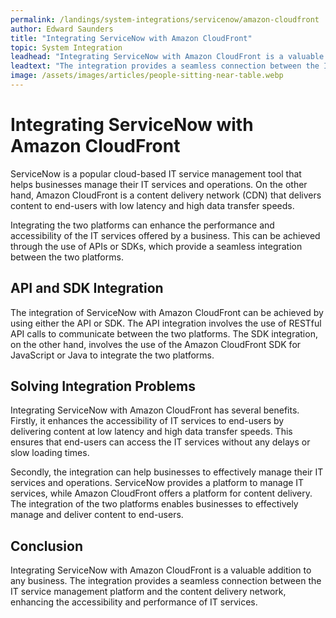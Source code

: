 ```yaml
---
permalink: /landings/system-integrations/servicenow/amazon-cloudfront
author: Edward Saunders
title: "Integrating ServiceNow with Amazon CloudFront"
topic: System Integration
leadhead: "Integrating ServiceNow with Amazon CloudFront is a valuable addition to any business"
leadtext: "The integration provides a seamless connection between the IT service management platform and the content delivery network, enhancing the accessibility and performance of IT services."
image: /assets/images/articles/people-sitting-near-table.webp
---
```

<div class="arttext">	<h1>Integrating ServiceNow with Amazon CloudFront</h1>
	<p>ServiceNow is a popular cloud-based IT service management tool that helps businesses manage their IT services and operations. On the other hand, Amazon CloudFront is a content delivery network (CDN) that delivers content to end-users with low latency and high data transfer speeds.</p>
	<p>Integrating the two platforms can enhance the performance and accessibility of the IT services offered by a business. This can be achieved through the use of APIs or SDKs, which provide a seamless integration between the two platforms.</p>
	<h2>API and SDK Integration</h2>
	<p>The integration of ServiceNow with Amazon CloudFront can be achieved by using either the API or SDK. The API integration involves the use of RESTful API calls to communicate between the two platforms. The SDK integration, on the other hand, involves the use of the Amazon CloudFront SDK for JavaScript or Java to integrate the two platforms.</p>
	<h2>Solving Integration Problems</h2>
	<p>Integrating ServiceNow with Amazon CloudFront has several benefits. Firstly, it enhances the accessibility of IT services to end-users by delivering content at low latency and high data transfer speeds. This ensures that end-users can access the IT services without any delays or slow loading times.</p>
	<p>Secondly, the integration can help businesses to effectively manage their IT services and operations. ServiceNow provides a platform to manage IT services, while Amazon CloudFront offers a platform for content delivery. The integration of the two platforms enables businesses to effectively manage and deliver content to end-users.</p>
	<h2>Conclusion</h2>
	<p>Integrating ServiceNow with Amazon CloudFront is a valuable addition to any business. The integration provides a seamless connection between the IT service management platform and the content delivery network, enhancing the accessibility and performance of IT services.</p>
</div>